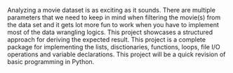 Analyzing a movie dataset is as exciting as it sounds. There are multiple parameters that we need to keep in mind when filtering the movie(s) from the data set and it gets lot more fun to work when you have to implement most of the data wrangling logics. This project showcases a structured approach for deriving the expected result.
This project is a complete package for implementing the lists, disctionaries, functions, loops, file I/O operations and variable declarations. This project will be a quick revision of basic programming in Python.
